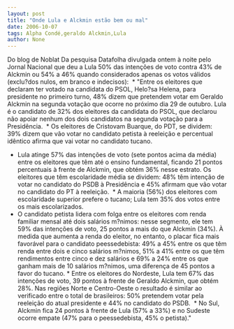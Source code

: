```yaml
---
layout: post
title: "Onde Lula e Alckmin estão bem ou mal"
date: 2006-10-07
tags: Alpha Condé,geraldo Alckmin,Lula
author: None
---
```

Do blog de Noblat
Da pesquisa Datafolha divulgada ontem à noite pelo Jornal Nacional que deu a Lula 50% das intenções de voto contra 43% de Alckmin ou 54% a 46% quando considerados apenas os votos válidos (exclu?dos nulos, em branco e indecisos):&nbsp; * \"Entre os eleitores que declaram ter votado na candidata do PSOL, Helo?sa Helena, para presidente no primeiro turno, 48% dizem que pretendem votar em Geraldo Alckmin na segunda votação que ocorre no próximo dia 29 de outubro. Lula é o candidato de 32% dos eleitores da candidata do PSOL, que declarou não apoiar nenhum dos dois candidatos na segunda votação para a Presidência. &nbsp;* Os eleitores de Cristovam Buarque, do PDT, se dividem: 39% dizem que vão votar no candidato petista à reeleição e percentual idêntico afirma que vai votar no candidato tucano. 
* Lula atinge 57% das intenções de voto (sete pontos acima da média) entre os eleitores que têm até o ensino fundamental, ficando 21 pontos percentuais à frente de Alckmin, que obtém 36% nesse estrato. Os eleitores que têm escolaridade média se dividem: 48% têm intenção de votar no candidato do PSDB à Presidência e 45% afirmam que vão votar no candidato do PT à reeleição. &nbsp;* A maioria (56%) dos eleitores com escolaridade superior prefere o tucano; Lula tem 35% dos votos entre os mais escolarizados. 
* O candidato petista lidera com folga entre os eleitores com renda familiar mensal até dois salários m?nimos: nesse segmento, ele tem 59% das intenções de voto, 25 pontos a mais do que Alckmin (34%). À medida que aumenta a renda do eleitor, no entanto, o placar fica mais favorável para o candidato peessedebista: 49% a 45% entre os que têm renda entre dois e cinco salários m?nimos, 51% a 41% entre os que têm rendimentos entre cinco e dez salários e 69% a 24% entre os que ganham mais de 10 salários m?nimos, uma diferença de 45 pontos a favor do tucano.&nbsp;* Entre os eleitores do Nordeste, Lula tem 67% das intenções de voto, 39 pontos à frente de Geraldo Alckmin, que obtém 28%. Nas regiões Norte e Centro-Oeste o resultado é similar ao verificado entre o total de brasileiros: 50% pretendem votar pela reeleição do atual presidente e 44% no candidato do PSDB. &nbsp;* No Sul, Alckmin fica 24 pontos à frente de Lula (57% a 33%) e no Sudeste ocorre empate (47% para o peessedebista, 45% o petista).\"  